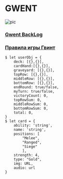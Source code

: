 # GWENT

![pic](https://igra74.ru/upload/new/Dogs_playing_poker/the-coolidge-dogs.jpg)

### [Gwent BackLog](https://docs.google.com/spreadsheets/d/1iTM92hk1lzhGcWhIS1jIFAXNzxX4hZR9TtAF6JVx4Vo/edit#gid=0)
### [Правила игры Гвинт](https://www.youtube.com/watch?v=QpChgKSVkDM)


```
$ let userObj = {
    deck: [{},{}],
    cardHand:[{},{}],
    graveyard: [{},{}],
    topRow: [{},{}],
    middleRow: [{},{}],
    bottomRow: [{},{}],
    endRound: true/false,
    myTurn: true/false,
    victoryCount: 0,
    topRowSum: 0,
    middleRowSum: 0,
    bottomRowSum: 0,
    total: 0,
}
$ let card = {
    ability: 'string',
    name: 'string',
    positions: [
        "Melee",
        "Ranged",
        "Siege"
        ],
    strength: 4,
    type: "Gold",
    img: URL,
    audio: url
}
```